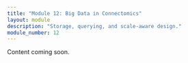 ```yaml
---
title: "Module 12: Big Data in Connectomics"
layout: module
description: "Storage, querying, and scale-aware design."
module_number: 12
---
```

Content coming soon.
